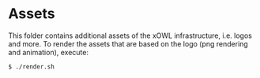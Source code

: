 # Assets #

This folder contains additional assets of the xOWL infrastructure, i.e. logos and more.
To render the assets that are based on the logo (png rendering and animation), execute:

```
$ ./render.sh
```
